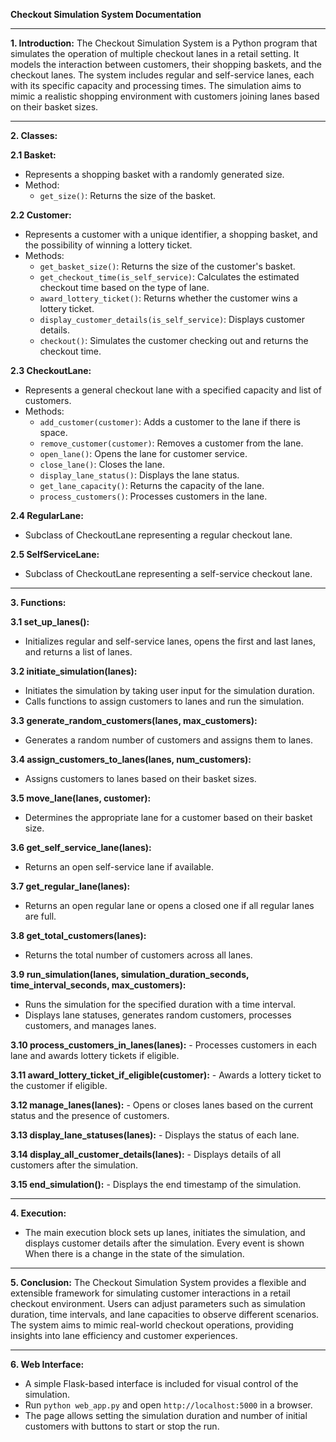 **Checkout Simulation System Documentation**

---

**1. Introduction:**
   The Checkout Simulation System is a Python program that simulates the operation of multiple checkout lanes in a retail setting. It models the interaction between customers, their shopping baskets, and the checkout lanes. The system includes regular and self-service lanes, each with its specific capacity and processing times. The simulation aims to mimic a realistic shopping environment with customers joining lanes based on their basket sizes.

---

**2. Classes:**

**2.1 Basket:**
   - Represents a shopping basket with a randomly generated size.
   - Method:
     - `get_size()`: Returns the size of the basket.

**2.2 Customer:**
   - Represents a customer with a unique identifier, a shopping basket, and the possibility of winning a lottery ticket.
   - Methods:
     - `get_basket_size()`: Returns the size of the customer's basket.
     - `get_checkout_time(is_self_service)`: Calculates the estimated checkout time based on the type of lane.
     - `award_lottery_ticket()`: Returns whether the customer wins a lottery ticket.
     - `display_customer_details(is_self_service)`: Displays customer details.
     - `checkout()`: Simulates the customer checking out and returns the checkout time.

**2.3 CheckoutLane:**
   - Represents a general checkout lane with a specified capacity and list of customers.
   - Methods:
     - `add_customer(customer)`: Adds a customer to the lane if there is space.
     - `remove_customer(customer)`: Removes a customer from the lane.
     - `open_lane()`: Opens the lane for customer service.
     - `close_lane()`: Closes the lane.
     - `display_lane_status()`: Displays the lane status.
     - `get_lane_capacity()`: Returns the capacity of the lane.
     - `process_customers()`: Processes customers in the lane.

**2.4 RegularLane:**
   - Subclass of CheckoutLane representing a regular checkout lane.

**2.5 SelfServiceLane:**
   - Subclass of CheckoutLane representing a self-service checkout lane.

---

**3. Functions:**

**3.1 set_up_lanes():**
   - Initializes regular and self-service lanes, opens the first and last lanes, and returns a list of lanes.

**3.2 initiate_simulation(lanes):**
   - Initiates the simulation by taking user input for the simulation duration.
   - Calls functions to assign customers to lanes and run the simulation.

**3.3 generate_random_customers(lanes, max_customers):**
   - Generates a random number of customers and assigns them to lanes.

**3.4 assign_customers_to_lanes(lanes, num_customers):**
   - Assigns customers to lanes based on their basket sizes.

**3.5 move_lane(lanes, customer):**
   - Determines the appropriate lane for a customer based on their basket size.

**3.6 get_self_service_lane(lanes):**
   - Returns an open self-service lane if available.

**3.7 get_regular_lane(lanes):**
   - Returns an open regular lane or opens a closed one if all regular lanes are full.

**3.8 get_total_customers(lanes):**
   - Returns the total number of customers across all lanes.

**3.9 run_simulation(lanes, simulation_duration_seconds, time_interval_seconds, max_customers):**
   - Runs the simulation for the specified duration with a time interval.
   - Displays lane statuses, generates random customers, processes customers, and manages lanes.

**3.10 process_customers_in_lanes(lanes):**
    - Processes customers in each lane and awards lottery tickets if eligible.

**3.11 award_lottery_ticket_if_eligible(customer):**
    - Awards a lottery ticket to the customer if eligible.

**3.12 manage_lanes(lanes):**
    - Opens or closes lanes based on the current status and the presence of customers.

**3.13 display_lane_statuses(lanes):**
    - Displays the status of each lane.

**3.14 display_all_customer_details(lanes):**
    - Displays details of all customers after the simulation.

**3.15 end_simulation():**
    - Displays the end timestamp of the simulation.

---

**4. Execution:**
   - The main execution block sets up lanes, initiates the simulation, and displays customer details after the simulation. Every event is shown When there is a change in the state of the simulation.

---

**5. Conclusion:**
   The Checkout Simulation System provides a flexible and extensible framework for simulating customer interactions in a retail checkout environment. Users can adjust parameters such as simulation duration, time intervals, and lane capacities to observe different scenarios. The system aims to mimic real-world checkout operations, providing insights into lane efficiency and customer experiences.

---

**6. Web Interface:**
   - A simple Flask-based interface is included for visual control of the simulation.
   - Run `python web_app.py` and open `http://localhost:5000` in a browser.
   - The page allows setting the simulation duration and number of initial customers with buttons to start or stop the run.
